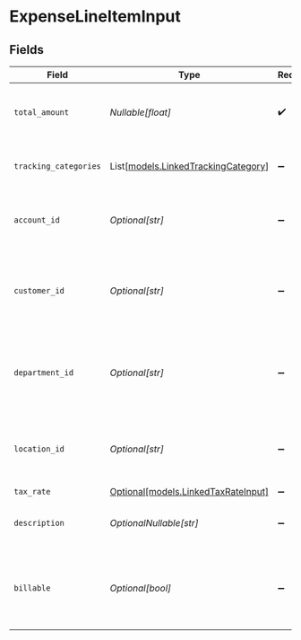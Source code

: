 # ExpenseLineItemInput


## Fields

| Field                                                                      | Type                                                                       | Required                                                                   | Description                                                                | Example                                                                    |
| -------------------------------------------------------------------------- | -------------------------------------------------------------------------- | -------------------------------------------------------------------------- | -------------------------------------------------------------------------- | -------------------------------------------------------------------------- |
| `total_amount`                                                             | *Nullable[float]*                                                          | :heavy_check_mark:                                                         | The total amount of the expense line item.                                 | 275                                                                        |
| `tracking_categories`                                                      | List[[models.LinkedTrackingCategory](../models/linkedtrackingcategory.md)] | :heavy_minus_sign:                                                         | A list of linked tracking categories.                                      |                                                                            |
| `account_id`                                                               | *Optional[str]*                                                            | :heavy_minus_sign:                                                         | The unique identifier for the ledger account.                              | 123456                                                                     |
| `customer_id`                                                              | *Optional[str]*                                                            | :heavy_minus_sign:                                                         | The ID of the customer this expense item is linked to.                     | 12345                                                                      |
| `department_id`                                                            | *Optional[str]*                                                            | :heavy_minus_sign:                                                         | The ID of the department this expense item is linked to.                   | 12345                                                                      |
| `location_id`                                                              | *Optional[str]*                                                            | :heavy_minus_sign:                                                         | The ID of the location this expense item is linked to.                     | 12345                                                                      |
| `tax_rate`                                                                 | [Optional[models.LinkedTaxRateInput]](../models/linkedtaxrateinput.md)     | :heavy_minus_sign:                                                         | N/A                                                                        |                                                                            |
| `description`                                                              | *OptionalNullable[str]*                                                    | :heavy_minus_sign:                                                         | The expense line item description                                          | Travel US.                                                                 |
| `billable`                                                                 | *Optional[bool]*                                                           | :heavy_minus_sign:                                                         | Boolean that indicates if the line item is billable or not.                | true                                                                       |